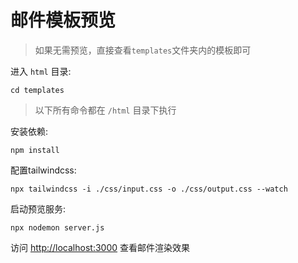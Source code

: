 # 邮件模板预览

> 如果无需预览，直接查看`templates`文件夹内的模板即可

进入 `html` 目录:

```shell
cd templates
```

> 以下所有命令都在 `/html` 目录下执行

安装依赖:

```shell
npm install
```

配置tailwindcss:

```shell
npx tailwindcss -i ./css/input.css -o ./css/output.css --watch
```

启动预览服务:

```shell
npx nodemon server.js
```

访问 [http://localhost:3000](http://localhost:3000) 查看邮件渲染效果


